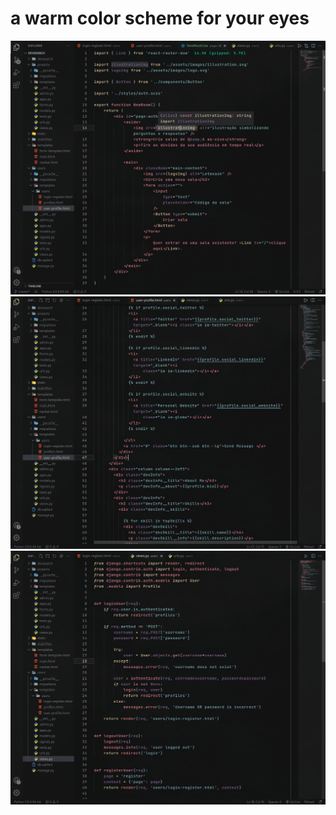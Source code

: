 # a warm color scheme for your eyes

![Photo of syntax highlighting in a tsx file](./tsx.png)
![Photo of syntax highlighting in a html file](./html.png)
![Photo of syntax highlighting in a python file](./py.png)
